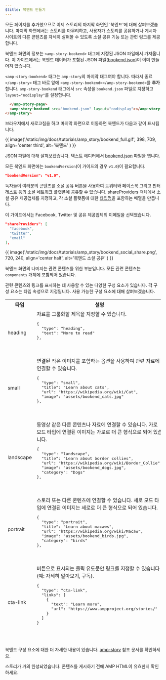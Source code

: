 ```yaml
---
$title: 북엔드 만들기
---
```


모든 페이지를 추가했으므로 이제 스토리의 마지막 화면인 '북엔드'에 대해 살펴보겠습니다.  마지막 화면에서는 스토리를 마무리하고, 사용자가 스토리를 공유하거나 게시자 사이트의 다른 콘텐츠를 자세히 살펴볼 수 있도록 소셜 공유 기능 또는 관련 링크를 제공합니다.

북엔드 화면의 정보는 `<amp-story-bookend>` 태그에 지정된 JSON 파일에서 가져옵니다. 이 가이드에서는 북엔드 데이터가 포함된 JSON 파일([bookend.json](https://github.com/ampproject/docs/blob/master/tutorial_source/amp-pets-story/bookend.json))이 이미 만들어져 있습니다.

`<amp-story-bookend>` 태그는 `amp-story`의 마지막 태그여야 합니다. 따라서 종료 `</amp-story>` 태그 바로 앞에 `<amp-story-bookend></amp-story-bookend>`를 **추가**합니다.  `amp-story-bookend` 태그에서 `src` 속성을 `bookend.json` 파일로 지정하고 `layout="nodisplay"`를 설정합니다.

```html hl_lines="2"
  </amp-story-page>
  <amp-story-bookend src="bookend.json" layout="nodisplay"></amp-story-bookend>
</amp-story>
```

브라우저에서 새로고침을 하고 마지막 화면으로 이동하면 북엔드가 다음과 같이 표시됩니다.

{{ image('/static/img/docs/tutorials/amp_story/bookend_full.gif', 398, 709, align='center third', alt='북엔드' ) }}

JSON 파일에 대해 살펴보겠습니다.  텍스트 에디터에서 [bookend.json](https://github.com/ampproject/docs/blob/master/tutorial_source/amp-pets-story/bookend.json) 파일을 엽니다.

모든 북엔드 화면에는 `bookendVersion`(이 가이드의 경우 `v1.0`)이 필요합니다.

```json
"bookendVersion": "v1.0",
```

독자들이 여러분의 콘텐츠를 소셜 공유 버튼을 사용하여 트위터와 페이스북 그리고 핀터레스트 등의 소셜 네트워크 플랫폼에 공유할 수 있습니다. shareProviders 객체에서 소셜 공유 제공업체를 지정하고, 각 소셜 플랫폼에 대한 [타입명](/ko/docs/reference/components/amp-social-share.html#pre-configured-providers)을 포함하는 배열을 만듭니다.

이 가이드에서는 Facebook, Twitter 및 공유 제공업체의 이메일을 선택했습니다.

```json
"shareProviders": [
  "facebook",
  "twitter",
  "email"
],
```

{{ image('/static/img/docs/tutorials/amp_story/bookend_social_share.png', 720, 240, align='center half', alt='북엔드 소셜 공유' ) }}

북엔드 화면의 나머지는 관련 콘텐츠를 위한 부분입니다.  모든 관련 콘텐츠는 `components` 개체에 포함되어 있습니다.

관련 콘텐츠와 링크를 표시하는 데 사용할 수 있는 다양한 구성 요소가 있습니다. 각 구성 요소는 타입 속성으로 지정됩니다. 사용 가능한 구성 요소에 대해 살펴보겠습니다.

<table>
<thead>
<tr>
  <th width="20%">타입</th>
  <th>설명</th>
</tr>
<tr>
  <td>heading</td>
  <td>자료를 그룹화할 제목을 지정할 수 있습니다.
<pre class="nopreline">
{
  "type": "heading",
  "text": "More to read"
},
</pre>
  <br>
  <figure class="alignment-wrapper half">
    <amp-img src="/static/img/docs/tutorials/amp_story/bookend_heading.png" width="720" height="140" layout="responsive" alt="북엔드 제목"></amp-img>
  </figure>
  </td>
</tr>
<tr>
  <td>small</td>
  <td>연결된 작은 이미지를 포함하는 옵션을 사용하여 관련 자료에 연결할 수 있습니다.
<pre class="nopreline">
{
  "type": "small",
  "title": "Learn about cats",
  "url": "https://wikipedia.org/wiki/Cat",
  "image": "assets/bookend_cats.jpg"
},
</pre>
  <br>
  <figure class="alignment-wrapper half">
    <amp-img src="/static/img/docs/tutorials/amp_story/bookend_small.png" width="720" height="267" layout="responsive" alt="북엔드 작은 자료"></amp-img>
  </figure>
</td>
</tr>
<tr>
  <td>landscape</td>
  <td>동영상 같은 다른 콘텐츠나 자료에 연결할 수 있습니다. 가로 모드 타입에 연결된 이미지는 가로로 더 큰 형식으로 되어 있습니다.
<pre class="nopreline">
{
  "type": "landscape",
  "title": "Learn about border collies",
  "url": "https://wikipedia.org/wiki/Border_Collie",
  "image": "assets/bookend_dogs.jpg",
  "category": "Dogs"
},
</pre>
  <br>
  <figure class="alignment-wrapper half">
    <amp-img src="/static/img/docs/tutorials/amp_story/bookend_landscape.png" width="720" height="647" layout="responsive" alt="북엔드 가로 모드 자료"></amp-img>
  </figure>
  </td>
</tr>
<tr>
  <td>portrait</td>
  <td>스토리 또는 다른 콘텐츠에 연결할 수 있습니다.  세로 모드 타입에 연결된 이미지는 세로로 더 큰 형식으로 되어 있습니다.
<pre class="nopreline">
{
  "type": "portrait",
  "title": "Learn about macaws",
  "url": "https://wikipedia.org/wiki/Macaw",
  "image": "assets/bookend_birds.jpg",
  "category": "birds"
},
</pre>
  <br>
  <figure class="alignment-wrapper half">
    <amp-img src="/static/img/docs/tutorials/amp_story/bookend_portrait.png" width="720" height="1018" layout="responsive" alt="북엔드 세로 모드 자료"></amp-img>
  </figure>
  </td>
</tr>
<tr>
  <td>cta-link</td>
  <td>버튼으로 표시되는 클릭 유도문안 링크를 지정할 수 있습니다(예: 자세히 알아보기, 구독).
<pre class="nopreline">
{
  "type": "cta-link",
  "links": [
    {
      "text": "Learn more",
      "url": "https://www.ampproject.org/stories/"
    }
  ]
}
</pre>
  <br>
  <figure class="alignment-wrapper half">
    <amp-img src="/static/img/docs/tutorials/amp_story/bookend_cta.png" width="720" height="137" layout="responsive" alt="북엔드 cta"></amp-img>
  </figure>
  </td>
</tr>
</thead>
<tbody>
</tbody>
</table>

북엔드 구성 요소에 대한 더 자세한 내용이 있습니다. [amp-story](/ko/docs/reference/components/amp-story.html#bookend:-amp-story-bookend) 참조 문서를 확인하세요.

스토리가 거의 완성되었습니다.  콘텐츠를 게시하기 전에 AMP HTML이 유효한지 확인하세요.
